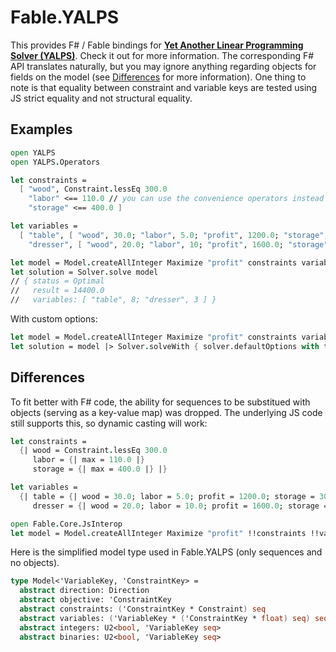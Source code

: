# Fable.YALPS
This provides F# / Fable bindings for [**Yet Another Linear Programming Solver (YALPS)**](https://github.com/Ivordir/YALPS). Check it out for more information. The corresponding F# API translates naturally, but you may ignore anything regarding objects for fields on the model (see [Differences](#Differences) for more information). One thing to note is that equality between constraint and variable keys are tested using JS strict equality and not structural equality.

## Examples
```fsharp
open YALPS
open YALPS.Operators

let constraints =
  [ "wood", Constraint.lessEq 300.0
    "labor" <== 110.0 // you can use the convenience operators instead
    "storage" <== 400.0 ]

let variables =
  [ "table", [ "wood", 30.0; "labor", 5.0; "profit", 1200.0; "storage", 30.0 ]
    "dresser", [ "wood", 20.0; "labor", 10; "profit", 1600.0; "storage", 50.0 ] ]

let model = Model.createAllInteger Maximize "profit" constraints variables
let solution = Solver.solve model
// { status = Optimal
//   result = 14400.0
//   variables: [ "table", 8; "dresser", 3 ] }
```

With custom options:
```fsharp
let model = Model.createAllInteger Maximize "profit" constraints variables
let solution = model |> Solver.solveWith { solver.defaultOptions with timeout = 100.0 }
```

## Differences
To fit better with F# code, the ability for sequences to be substitued with objects (serving as a key-value map) was dropped. The underlying JS code still supports this, so dynamic casting will work:
```fsharp
let constraints =
  {| wood = Constraint.lessEq 300.0
     labor = {| max = 110.0 |}
     storage = {| max = 400.0 |} |}

let variables =
  {| table = {| wood = 30.0; labor = 5.0; profit = 1200.0; storage = 30.0 |}
     dresser = {| wood = 20.0; labor = 10.0; profit = 1600.0; storage = 50.0 |} |}

open Fable.Core.JsInterop
let model = Model.createAllInteger Maximize "profit" !!constraints !!variables
```

Here is the simplified model type used in Fable.YALPS (only sequences and no objects).
```fsharp
type Model<'VariableKey, 'ConstraintKey> =
  abstract direction: Direction
  abstract objective: 'ConstraintKey
  abstract constraints: ('ConstraintKey * Constraint) seq
  abstract variables: ('VariableKey * ('ConstraintKey * float) seq) seq
  abstract integers: U2<bool, 'VariableKey seq>
  abstract binaries: U2<bool, 'VariableKey seq>
```
